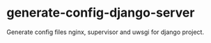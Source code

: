 # generate-config-django-server
Generate config files nginx, supervisor and uwsgi for django project.
